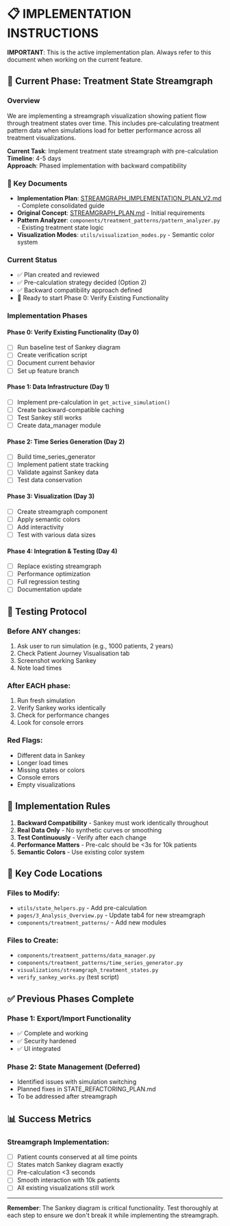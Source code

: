 # 📋 IMPLEMENTATION INSTRUCTIONS

**IMPORTANT**: This is the active implementation plan. Always refer to this document when working on the current feature.

## 🚀 Current Phase: Treatment State Streamgraph

### Overview
We are implementing a streamgraph visualization showing patient flow through treatment states over time. This includes pre-calculating treatment pattern data when simulations load for better performance across all treatment visualizations.

**Current Task**: Implement treatment state streamgraph with pre-calculation  
**Timeline**: 4-5 days  
**Approach**: Phased implementation with backward compatibility

### 📍 Key Documents
- **Implementation Plan**: [STREAMGRAPH_IMPLEMENTATION_PLAN_V2.md](STREAMGRAPH_IMPLEMENTATION_PLAN_V2.md) - Complete consolidated guide
- **Original Concept**: [STREAMGRAPH_PLAN.md](STREAMGRAPH_PLAN.md) - Initial requirements
- **Pattern Analyzer**: `components/treatment_patterns/pattern_analyzer.py` - Existing treatment state logic
- **Visualization Modes**: `utils/visualization_modes.py` - Semantic color system

### Current Status
- ✅ Plan created and reviewed
- ✅ Pre-calculation strategy decided (Option 2)
- ✅ Backward compatibility approach defined
- 🔄 Ready to start Phase 0: Verify Existing Functionality

### Implementation Phases

#### Phase 0: Verify Existing Functionality (Day 0)
- [ ] Run baseline test of Sankey diagram
- [ ] Create verification script
- [ ] Document current behavior
- [ ] Set up feature branch

#### Phase 1: Data Infrastructure (Day 1)
- [ ] Implement pre-calculation in `get_active_simulation()`
- [ ] Create backward-compatible caching
- [ ] Test Sankey still works
- [ ] Create data_manager module

#### Phase 2: Time Series Generation (Day 2)
- [ ] Build time_series_generator
- [ ] Implement patient state tracking
- [ ] Validate against Sankey data
- [ ] Test data conservation

#### Phase 3: Visualization (Day 3)
- [ ] Create streamgraph component
- [ ] Apply semantic colors
- [ ] Add interactivity
- [ ] Test with various data sizes

#### Phase 4: Integration & Testing (Day 4)
- [ ] Replace existing streamgraph
- [ ] Performance optimization
- [ ] Full regression testing
- [ ] Documentation update

## 🧪 Testing Protocol

### Before ANY changes:
1. Ask user to run simulation (e.g., 1000 patients, 2 years)
2. Check Patient Journey Visualisation tab
3. Screenshot working Sankey
4. Note load times

### After EACH phase:
1. Run fresh simulation
2. Verify Sankey works identically
3. Check for performance changes
4. Look for console errors

### Red Flags:
- Different data in Sankey
- Longer load times
- Missing states or colors
- Console errors
- Empty visualizations

## 📏 Implementation Rules

1. **Backward Compatibility** - Sankey must work identically throughout
2. **Real Data Only** - No synthetic curves or smoothing
3. **Test Continuously** - Verify after each change
4. **Performance Matters** - Pre-calc should be <3s for 10k patients
5. **Semantic Colors** - Use existing color system

## 🔧 Key Code Locations

### Files to Modify:
- `utils/state_helpers.py` - Add pre-calculation
- `pages/3_Analysis_Overview.py` - Update tab4 for new streamgraph
- `components/treatment_patterns/` - Add new modules

### Files to Create:
- `components/treatment_patterns/data_manager.py`
- `components/treatment_patterns/time_series_generator.py`
- `visualizations/streamgraph_treatment_states.py`
- `verify_sankey_works.py` (test script)

## ✅ Previous Phases Complete

### Phase 1: Export/Import Functionality
- ✅ Complete and working
- ✅ Security hardened
- ✅ UI integrated

### Phase 2: State Management (Deferred)
- Identified issues with simulation switching
- Planned fixes in STATE_REFACTORING_PLAN.md
- To be addressed after streamgraph

## 📊 Success Metrics

### Streamgraph Implementation:
- [ ] Patient counts conserved at all time points
- [ ] States match Sankey diagram exactly
- [ ] Pre-calculation <3 seconds
- [ ] Smooth interaction with 10k patients
- [ ] All existing visualizations still work

---

**Remember**: The Sankey diagram is critical functionality. Test thoroughly at each step to ensure we don't break it while implementing the streamgraph.